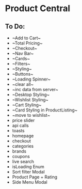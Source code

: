 # Product Central

## To Do:

- ~Add to Cart~
- ~Total Pricing~
- ~Checkout~
- ~Nav Bar~
- ~Cards~
- ~Filters~
- ~Styling~
- ~Buttons~
- ~Loading Spinner~
- ~clear all~
- ~inc data from server~
- ~Desktop Styling~
- ~Wishlist Styling~
- ~Cart Styling~
- ~Card Styling in ProductListing~
- ~move to wishlist~
- price slider
- api calls
- toasts
- homepage
- checkout
- categories
- brands
- coupons
- live search
- isLoading Enum
- Sort filter Modal
- Product Page + Rating
- Side Menu Modal
